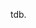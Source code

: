 <!---
/*
 * Copyright 2014 Fraunhofer FOKUS
 *
 * Licensed under the Apache License, Version 2.0 (the "License");
 * you may not use this file except in compliance with the License.
 * You may obtain a copy of the License at
 *
 *     http://www.apache.org/licenses/LICENSE-2.0
 *
 * Unless required by applicable law or agreed to in writing, software
 * distributed under the License is distributed on an "AS IS" BASIS,
 * WITHOUT WARRANTIES OR CONDITIONS OF ANY KIND, either express or implied.
 * See the License for the specific language governing permissions and
 * limitations under the License.
 *
 * AUTHORS: Louay Bassbouss <louay.bassbouss@fokus.fraunhofer.de>
 *          Martin Lasak <martin.lasak@fokus.fraunhofer.de>
 */
-->

tdb.
